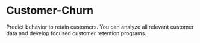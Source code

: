 # Customer-Churn
Predict behavior to retain customers. You can analyze all relevant customer data and develop focused customer retention programs.
